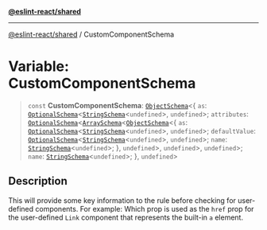 [**@eslint-react/shared**](../README.md)

***

[@eslint-react/shared](../README.md) / CustomComponentSchema

# Variable: CustomComponentSchema

> `const` **CustomComponentSchema**: [`ObjectSchema`](../-internal-/interfaces/ObjectSchema.md)\<\{ `as`: [`OptionalSchema`](../-internal-/interfaces/OptionalSchema.md)\<[`StringSchema`](../-internal-/interfaces/StringSchema.md)\<`undefined`\>, `undefined`\>; `attributes`: [`OptionalSchema`](../-internal-/interfaces/OptionalSchema.md)\<[`ArraySchema`](../-internal-/interfaces/ArraySchema.md)\<[`ObjectSchema`](../-internal-/interfaces/ObjectSchema.md)\<\{ `as`: [`OptionalSchema`](../-internal-/interfaces/OptionalSchema.md)\<[`StringSchema`](../-internal-/interfaces/StringSchema.md)\<`undefined`\>, `undefined`\>; `defaultValue`: [`OptionalSchema`](../-internal-/interfaces/OptionalSchema.md)\<[`StringSchema`](../-internal-/interfaces/StringSchema.md)\<`undefined`\>, `undefined`\>; `name`: [`StringSchema`](../-internal-/interfaces/StringSchema.md)\<`undefined`\>; \}, `undefined`\>, `undefined`\>, `undefined`\>; `name`: [`StringSchema`](../-internal-/interfaces/StringSchema.md)\<`undefined`\>; \}, `undefined`\>

## Description

This will provide some key information to the rule before checking for user-defined components.
For example:
Which prop is used as the `href` prop for the user-defined `Link` component that represents the built-in `a` element.
